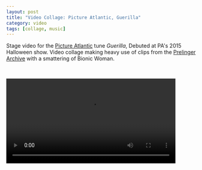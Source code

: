 ```yaml
---
layout: post
title: "Video Collage: Picture Atlantic, Guerilla"
category: video
tags: [collage, music]
---
```


Stage video for the [Picture Atlantic](http://www.pictureatlantic.com) tune *Guerilla*, Debuted at PA's 2015 Halloween show. Video collage making heavy use of clips from the [Prelinger](http://www.prelinger.com) [Archive](https://archive.org/details/prelinger) with a smattering of Bionic Woman.

<p>&nbsp;</p>

<video controls="controls" width="450" name="Guerilla" src="/assets/guerilla.m4v"></video>

<p>&nbsp; </p>
